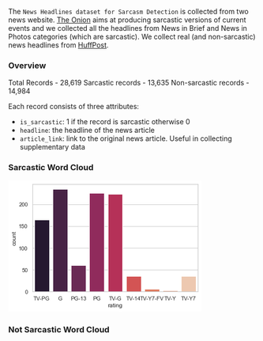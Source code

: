 The `News Headlines dataset for Sarcasm Detection` is collected from two news website. [The Onion](https://www.theonion.com/) aims at producing sarcastic versions of current events and we collected all the headlines from News in Brief and News in Photos categories (which are sarcastic). We collect real (and non-sarcastic) news headlines from [HuffPost](https://www.huffingtonpost.com/).


### Overview
Total Records -  28,619 
Sarcastic records - 13,635
Non-sarcastic records - 14,984

Each record consists of three attributes:
 - `is_sarcastic`: 1 if the record is sarcastic otherwise 0
 - `headline`: the headline of the news article
 - `article_link`: link to the original news article. Useful in collecting supplementary data

 ### Sarcastic Word Cloud
![alt text](https://github.com/Bakar31/Data-Analysis/blob/master/Disney%20plus/output1.png)
 ### Not Sarcastic Word Cloud